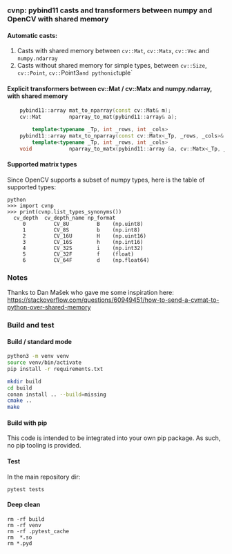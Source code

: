 ### cvnp: pybind11 casts and transformers between numpy and OpenCV with shared memory


#### Automatic casts:

1. Casts with shared memory between `cv::Mat`, `cv::Matx`, `cv::Vec` and `numpy.ndarray`
2. Casts without shared memory for simple types, between `cv::Size`, `cv::Point`, `cv::`Point3` and pythonic `tuple`


#### Explicit transformers between cv::Mat / cv::Matx and numpy.ndarray, with shared memory

````cpp
    pybind11::array mat_to_nparray(const cv::Mat& m);
    cv::Mat         nparray_to_mat(pybind11::array& a);

        template<typename _Tp, int _rows, int _cols>
    pybind11::array matx_to_nparray(const cv::Matx<_Tp, _rows, _cols>& m);
        template<typename _Tp, int _rows, int _cols>
    void            nparray_to_matx(pybind11::array &a, cv::Matx<_Tp, _rows, _cols>& out_matrix);
````

#### Supported matrix types

Since OpenCV supports a subset of numpy types, here is the table of supported types:

````
python
>>> import cvnp
>>> print(cvnp.list_types_synonyms())
  cv_depth  cv_depth_name np_format  
     0         CV_8U         B    (np.uint8) 
     1         CV_8S         b    (np.int8)
     2         CV_16U        H    (np.uint16)
     3         CV_16S        h    (np.int16)
     4         CV_32S        i    (np.int32)
     5         CV_32F        f    (float)
     6         CV_64F        d    (np.float64)
````

### Notes

Thanks to Dan Mašek who gave me some inspiration here:
https://stackoverflow.com/questions/60949451/how-to-send-a-cvmat-to-python-over-shared-memory


### Build and test

#### Build / standard mode
````bash
python3 -m venv venv
source venv/bin/activate
pip install -r requirements.txt

mkdir build
cd build
conan install .. --build=missing
cmake ..
make
````

#### Build with pip

This code is intended to be integrated into your own pip package. 
As such, no pip tooling is provided.


#### Test

In the main repository dir:

````
pytest tests
````

#### Deep clean

````
rm -rf build
rm -rf venv
rm -rf .pytest_cache
rm  *.so 
rm *.pyd
````